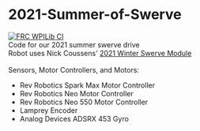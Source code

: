 # 2021-Summer-of-Swerve
[![FRC WPILib CI](https://github.com/FRC5892/2021-Summer-of-Swerve/actions/workflows/FRC%20WPILib%20CI.yml/badge.svg)](https://github.com/FRC5892/2021-Summer-of-Swerve/actions/workflows/FRC%20WPILib%20CI.yml)
<br>
Code for our 2021 summer swerve drive
<br>
Robot uses Nick Coussens' [2021 Winter Swerve Module](https://www.chiefdelphi.com/t/2021-winter-swerve/391420)
<br>
<br>
Sensors, Motor Controllers, and Motors:
- Rev Robotics Spark Max Motor Controller
- Rev Robotics Neo Motor Controller
- Rev Robotics Neo 550 Motor Controller
- Lamprey Encoder
- Analog Devices ADSRX 453 Gyro
